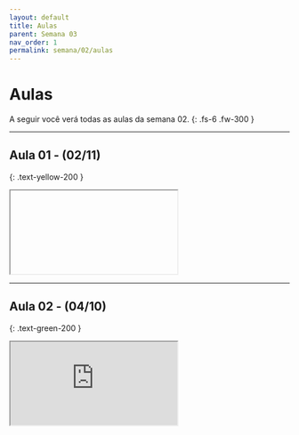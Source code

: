 ```yaml
---
layout: default
title: Aulas
parent: Semana 03
nav_order: 1
permalink: semana/02/aulas
---
```


# Aulas

A seguir você verá todas as aulas da semana 02.
{: .fs-6 .fw-300 }

---

## Aula 01 - (02/11)
{: .text-yellow-200 }

<iframe src="" ></iframe>

---

## Aula 02 - (04/10)
{: .text-green-200 }

<iframe src="https://drive.google.com/file/d/1MKlXau-GMhIpAy8Plv-UlD0gIjS9CH4t/preview" ></iframe>

